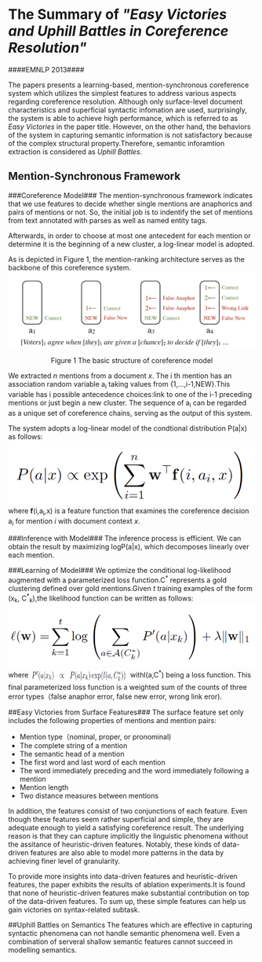 # The Summary of *"Easy Victories  and Uphill Battles in Coreference Resolution"*
####EMNLP 2013####

The papers presents a learning-based, mention-synchronous coreference system which utilizes the simplest features to address various aspects regarding coreference resolution. Although only surface-level document characteristics and superficial syntactic infomation are used, surprisingly, the system is able to achieve high performance, which is referred to as *Easy Victories* in the paper title. However, on the other hand, the behaviors of the system in capturing semantic information is not satisfactory because of the complex structural property.Therefore, semantic inforamtion extraction is considered as *Uphill Battles*.

## Mention-Synchronous Framework 
###Coreference Model###
The mention-synchronous framework indicates that we use features to decide whether single mentions are anaphorics and pairs of mentions or not. So, the initial job is to indentify the set of mentions from text annotated with parses as well as named entity tags.

Afterwards, in order to choose at most one antecedent for each mention or determine it is the beginning of a new cluster, a log-linear model is adopted. 

As is depicted in Figure 1, the mention-ranking architecture serves as the backbone of this coreference system.
![figure1](figure1.png)<center>Figure 1 The basic structure of coreference model</center >

We extracted *n* mentions from a document *x*. The i th mention has an association random variable a<sub>i</sub> taking values from {1,...,i-1,NEW}.This variable has i possible antecedence choices:link to one of the i-1 preceding mentions or just begin a new cluster. The sequence of a<sub>i</sub> can be regarded as a unique set of coreference chains, serving as the output of this system.

The system adopts a log-linear model of the condtional distribution P(a|x) as follows:
![formula1](formula1.png)
where **f**(i,a<sub>i</sub>,x) is a feature function that examines the coreference decision a<sub>i</sub> for mention *i* with document context *x*.

###Inference with Model###
The inference process is efficient. We can obtain the result by maximizing logP(a|x), which decomposes linearly over each mention.
  
###Learning of Model###
We optimize the conditional log-likelihood augmented with a parameterized loss function.C<sup>\*</sup> represents a gold clustering defined over gold mentions.Given *t* training examples of the form (x<sub>k</sub>,&nbsp;C<sup>\*</sup><sub>k</sub>),the likelihood function can be written as follows:
![formula2](formula2.png)
where <img src="formula3.png" width = "200" height = "30" align=center /> withl(a,C<sup>\*</sup>) being a loss function. This final parameterized loss function is a weighted sum of the counts of three error types（false anaphor error, false new error, wrong link eror).

##Easy Victories from Surface Features###
The surface feature set only includes the following properties of mentions and mention pairs: 
 
* Mention type（nominal, proper, or pronominal)
* The complete string of a mention
* The semantic head of a mention
* The first word and last word of each mention
* The word immediately preceding and the word immediately following a mention
* Mention length
* Two distance measures between mentions

In addition, the features consist of two conjunctions of each feature.
Even though these features seem rather superficial and simple, they are adequate enough to yield a satisfying coreference result. The underlying reason is that they can capture implicitly the linguistic phenomena without the assitance of heuristic-driven features. Notably, these kinds of data-driven features are also able to model more patterns in the data by achieving finer level of granularity.  

To provide more insights into data-driven features and heuristic-driven features, the paper exhibits the results of ablation experiments.It is found that none of heuristic-driven features make substantial contribution on top of the data-driven features. To sum up, these simple features can help us gain victories on syntax-related subtask.

##Uphill Battles on Semantics
   The features which are effective in capturing syntactic phenomena can not handle semantic phenomena well. Even a combination of serveral shallow semantic features cannot succeed in modelling semantics.

